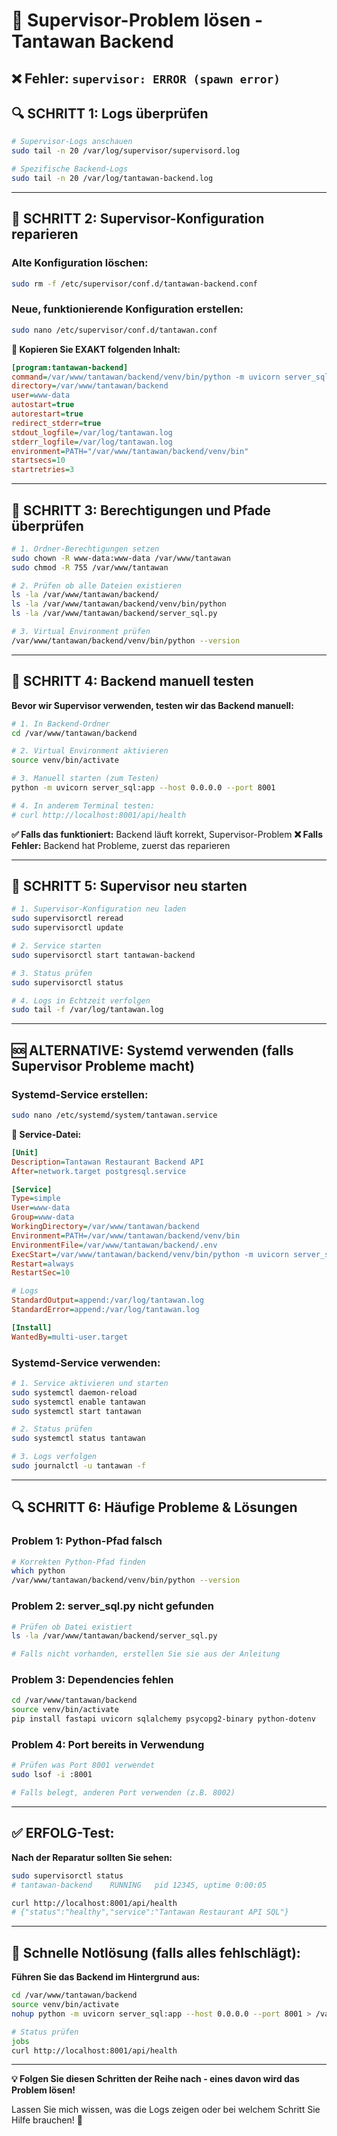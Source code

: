 # 🔧 Supervisor-Problem lösen - Tantawan Backend

## ❌ **Fehler:** `supervisor: ERROR (spawn error)`

## 🔍 **SCHRITT 1: Logs überprüfen**

```bash
# Supervisor-Logs anschauen
sudo tail -n 20 /var/log/supervisor/supervisord.log

# Spezifische Backend-Logs
sudo tail -n 20 /var/log/tantawan-backend.log
```

---

## 🔧 **SCHRITT 2: Supervisor-Konfiguration reparieren**

### **Alte Konfiguration löschen:**
```bash
sudo rm -f /etc/supervisor/conf.d/tantawan-backend.conf
```

### **Neue, funktionierende Konfiguration erstellen:**

```bash
sudo nano /etc/supervisor/conf.d/tantawan.conf
```

**📝 Kopieren Sie EXAKT folgenden Inhalt:**

```ini
[program:tantawan-backend]
command=/var/www/tantawan/backend/venv/bin/python -m uvicorn server_sql:app --host 0.0.0.0 --port 8001
directory=/var/www/tantawan/backend
user=www-data
autostart=true
autorestart=true
redirect_stderr=true
stdout_logfile=/var/log/tantawan.log
stderr_logfile=/var/log/tantawan.log
environment=PATH="/var/www/tantawan/backend/venv/bin"
startsecs=10
startretries=3
```

---

## 🔧 **SCHRITT 3: Berechtigungen und Pfade überprüfen**

```bash
# 1. Ordner-Berechtigungen setzen
sudo chown -R www-data:www-data /var/www/tantawan
sudo chmod -R 755 /var/www/tantawan

# 2. Prüfen ob alle Dateien existieren
ls -la /var/www/tantawan/backend/
ls -la /var/www/tantawan/backend/venv/bin/python
ls -la /var/www/tantawan/backend/server_sql.py

# 3. Virtual Environment prüfen
/var/www/tantawan/backend/venv/bin/python --version
```

---

## 🚀 **SCHRITT 4: Backend manuell testen**

**Bevor wir Supervisor verwenden, testen wir das Backend manuell:**

```bash
# 1. In Backend-Ordner
cd /var/www/tantawan/backend

# 2. Virtual Environment aktivieren
source venv/bin/activate

# 3. Manuell starten (zum Testen)
python -m uvicorn server_sql:app --host 0.0.0.0 --port 8001

# 4. In anderem Terminal testen:
# curl http://localhost:8001/api/health
```

**✅ Falls das funktioniert:** Backend läuft korrekt, Supervisor-Problem
**❌ Falls Fehler:** Backend hat Probleme, zuerst das reparieren

---

## 🔧 **SCHRITT 5: Supervisor neu starten**

```bash
# 1. Supervisor-Konfiguration neu laden
sudo supervisorctl reread
sudo supervisorctl update

# 2. Service starten
sudo supervisorctl start tantawan-backend

# 3. Status prüfen
sudo supervisorctl status

# 4. Logs in Echtzeit verfolgen
sudo tail -f /var/log/tantawan.log
```

---

## 🆘 **ALTERNATIVE: Systemd verwenden (falls Supervisor Probleme macht)**

### **Systemd-Service erstellen:**

```bash
sudo nano /etc/systemd/system/tantawan.service
```

**📝 Service-Datei:**

```ini
[Unit]
Description=Tantawan Restaurant Backend API
After=network.target postgresql.service

[Service]
Type=simple
User=www-data
Group=www-data
WorkingDirectory=/var/www/tantawan/backend
Environment=PATH=/var/www/tantawan/backend/venv/bin
EnvironmentFile=/var/www/tantawan/backend/.env
ExecStart=/var/www/tantawan/backend/venv/bin/python -m uvicorn server_sql:app --host 0.0.0.0 --port 8001
Restart=always
RestartSec=10

# Logs
StandardOutput=append:/var/log/tantawan.log
StandardError=append:/var/log/tantawan.log

[Install]
WantedBy=multi-user.target
```

### **Systemd-Service verwenden:**

```bash
# 1. Service aktivieren und starten
sudo systemctl daemon-reload
sudo systemctl enable tantawan
sudo systemctl start tantawan

# 2. Status prüfen
sudo systemctl status tantawan

# 3. Logs verfolgen
sudo journalctl -u tantawan -f
```

---

## 🔍 **SCHRITT 6: Häufige Probleme & Lösungen**

### **Problem 1: Python-Pfad falsch**
```bash
# Korrekten Python-Pfad finden
which python
/var/www/tantawan/backend/venv/bin/python --version
```

### **Problem 2: server_sql.py nicht gefunden**
```bash
# Prüfen ob Datei existiert
ls -la /var/www/tantawan/backend/server_sql.py

# Falls nicht vorhanden, erstellen Sie sie aus der Anleitung
```

### **Problem 3: Dependencies fehlen**
```bash
cd /var/www/tantawan/backend
source venv/bin/activate
pip install fastapi uvicorn sqlalchemy psycopg2-binary python-dotenv
```

### **Problem 4: Port bereits in Verwendung**
```bash
# Prüfen was Port 8001 verwendet
sudo lsof -i :8001

# Falls belegt, anderen Port verwenden (z.B. 8002)
```

---

## ✅ **ERFOLG-Test:**

**Nach der Reparatur sollten Sie sehen:**

```bash
sudo supervisorctl status
# tantawan-backend    RUNNING   pid 12345, uptime 0:00:05

curl http://localhost:8001/api/health
# {"status":"healthy","service":"Tantawan Restaurant API SQL"}
```

---

## 🎯 **Schnelle Notlösung (falls alles fehlschlägt):**

**Führen Sie das Backend im Hintergrund aus:**

```bash
cd /var/www/tantawan/backend
source venv/bin/activate
nohup python -m uvicorn server_sql:app --host 0.0.0.0 --port 8001 > /var/log/tantawan.log 2>&1 &

# Status prüfen
jobs
curl http://localhost:8001/api/health
```

---

**💡 Folgen Sie diesen Schritten der Reihe nach - eines davon wird das Problem lösen!** 

Lassen Sie mich wissen, was die Logs zeigen oder bei welchem Schritt Sie Hilfe brauchen! 🤝